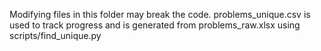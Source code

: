 Modifying files in this folder may break the code. problems_unique.csv is used to track progress and is generated from problems_raw.xlsx using scripts/find_unique.py